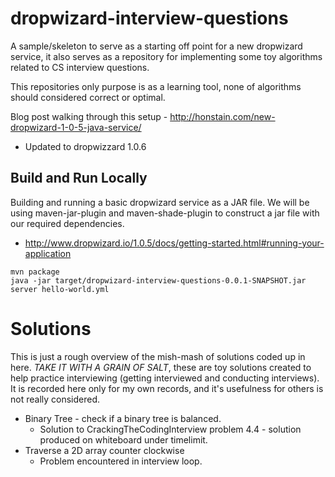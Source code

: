 # dropwizard-interview-questions
A sample/skeleton to serve as a starting off point for a new dropwizard service, it also serves as a repository for implementing some toy algorithms related to CS interview questions. 

This repositories only purpose is as a learning tool, none of algorithms should considered correct or optimal.

Blog post walking through this setup - http://honstain.com/new-dropwizard-1-0-5-java-service/
* Updated to dropwizzard 1.0.6

## Build and Run Locally
Building and running a basic dropwizard service as a JAR file.
We will be using maven-jar-plugin and maven-shade-plugin to construct a jar file with our required dependencies.
* http://www.dropwizard.io/1.0.5/docs/getting-started.html#running-your-application
```
mvn package
java -jar target/dropwizard-interview-questions-0.0.1-SNAPSHOT.jar server hello-world.yml
```

# Solutions
This is just a rough overview of the mish-mash of solutions coded up in here. *TAKE IT WITH A GRAIN OF SALT*, 
these are toy solutions created to help practice interviewing (getting interviewed and conducting interviews).
It is recorded here only for my own records, and it's usefulness for others is not really considered.

* Binary Tree - check if a binary tree is balanced.
  * Solution to CrackingTheCodingInterview problem 4.4 - solution produced on whiteboard under timelimit.
* Traverse a 2D array counter clockwise
  * Problem encountered in interview loop.
 
